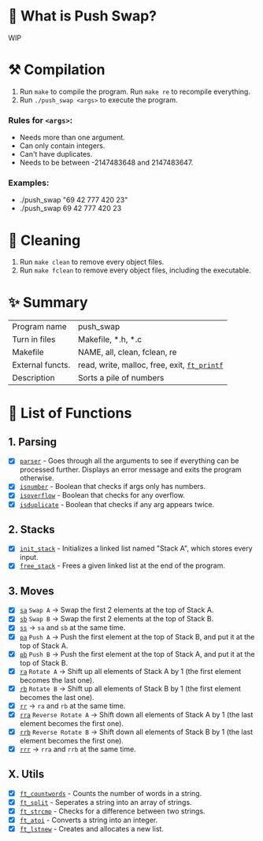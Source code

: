 # 🦊 What is Push Swap?

WIP

# ⚒️ Compilation

1. Run `make` to compile the program.
Run `make re` to recompile everything.
2. Run `./push_swap <args>` to execute the program.

### Rules for `<args>`:
- Needs more than one argument.
- Can only contain integers.
- Can't have duplicates.
- Needs to be between -2147483648 and 2147483647.

### Examples:
- ./push_swap "69 42 777 420 23"
- ./push_swap 69 42 777 420 23

# 🧼 Cleaning

1. Run `make clean` to remove every object files.
2. Run `make fclean` to remove every object files, including the executable.

# ✨ Summary

|     |     |
| --- | --- |
| Program name | push_swap |
| Turn in files | Makefile, *.h, *.c |
| Makefile | NAME, all, clean, fclean, re |
| External functs. | read, write, malloc, free, exit, [`ft_printf`](https://github.com/flmarsou/2.1-ft_printf) |
| Description | Sorts a pile of numbers |

# 📑 List of Functions

## 1. Parsing

- [x] [`parser`](https://github.com/flmarsou/3.1-push_swap/blob/main/src/parsing/parser.c) - Goes through all the arguments to see if everything can be processed further. Displays an error message and exits the program otherwise.
- [x] [`isnumber`](https://github.com/flmarsou/3.1-push_swap/blob/main/src/parsing/isnumber.c) - Boolean that checks if args only has numbers.
- [x] [`isoverflow`](https://github.com/flmarsou/3.1-push_swap/blob/main/src/parsing/isoverflow.c) - Boolean that checks for any overflow.
- [x] [`isduplicate`](https://github.com/flmarsou/3.1-push_swap/blob/main/src/parsing/isduplicate.c) - Boolean that checks if any arg appears twice.

## 2. Stacks

- [x] [`init_stack`](https://github.com/flmarsou/3.1-push_swap/blob/main/src/lists/init_list.c) - Initializes a linked list named "Stack A", which stores every input.
- [x] [`free_stack`](https://github.com/flmarsou/3.1-push_swap/blob/main/src/lists/init_list.c) - Frees a given linked list at the end of the program.

## 3. Moves

- [x] [`sa`](https://github.com/flmarsou/3.1-push_swap/blob/main/src/lists/moves/sa.c) `Swap A` -> Swap the first 2 elements at the top of Stack A.
- [x] [`sb`](https://github.com/flmarsou/3.1-push_swap/blob/main/src/lists/moves/sb.c) `Swap B` -> Swap the first 2 elements at the top of Stack B.
- [x] [`ss`](https://github.com/flmarsou/3.1-push_swap/blob/main/src/lists/moves/ss.c)‎ -> `sa` and `sb` at the same time.
- [x] [`pa`](https://github.com/flmarsou/3.1-push_swap/blob/main/src/lists/moves/pa.c) `Push A` -> Push the first element at the top of Stack B, and put it at the top of Stack A.
- [x] [`pb`](https://github.com/flmarsou/3.1-push_swap/blob/main/src/lists/moves/pb.c) `Push B` -> Push the first element at the top of Stack A, and put it at the top of Stack B.
- [x] [`ra`](https://github.com/flmarsou/3.1-push_swap/blob/main/src/lists/moves/ra.c) `Rotate A` -> Shift up all elements of Stack A by 1 (the first element becomes the last one).
- [x] [`rb`](https://github.com/flmarsou/3.1-push_swap/blob/main/src/lists/moves/rb.c) `Rotate B` -> Shift up all elements of Stack B by 1 (the first element becomes the last one).
- [x] [`rr`](https://github.com/flmarsou/3.1-push_swap/blob/main/src/lists/moves/rr.c) -> `ra` and `rb` at the same time.
- [x] [`rra`](https://github.com/flmarsou/3.1-push_swap/blob/main/src/lists/moves/rra.c) `Reverse Rotate A` -> Shift down all elements of Stack A by 1 (the last element becomes the first one).
- [x] [`rrb`](https://github.com/flmarsou/3.1-push_swap/blob/main/src/lists/moves/rrb.c) `Reverse Rotate B` -> Shift down all elements of Stack B by 1 (the last element becomes the first one).
- [x] [`rrr`](https://github.com/flmarsou/3.1-push_swap/blob/main/src/lists/moves/rrr.c) -> `rra` and `rrb` at the same time.

## X. Utils
- [x] [`ft_countwords`](https://github.com/flmarsou/3.1-push_swap/blob/main/src/utils/ft_countwords.c) - Counts the number of words in a string.
- [x] [`ft_split`](https://github.com/flmarsou/3.1-push_swap/blob/main/src/utils/ft_split.c) - Seperates a string into an array of strings.
- [x] [`ft_strcmp`](https://github.com/flmarsou/3.1-push_swap/blob/main/src/utils/ft_strcmp.c) - Checks for a difference between two strings.
- [x] [`ft_atoi`](https://github.com/flmarsou/3.1-push_swap/blob/main/src/utils/ft_atoi.c) - Converts a string into an integer.
- [x] [`ft_lstnew`](https://github.com/flmarsou/3.1-push_swap/blob/main/src/utils/ft_lstnew.c) - Creates and allocates a new list.
